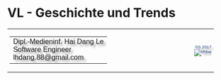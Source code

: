 <!-- .slide: data-background="media/Cloud2.jpg" -->
# VL - Geschichte und Trends

<table style="color: #1f3d7a; font-family: Impact, Charcoal, sans-serif; font-size: 70%; text-shadow: 5px 5px 4px rgba(150, 150, 150, 1);">
  <tr>
    <td style="border: none; text-align: left;">
      <table>
        <tr>
          <td nowrap>
          Dipl.-Medieninf. Hai Dang Le<br>
          Software Engineer<br>
          lhdang.88@gmail.com<br>
          </td>
        </tr>
      </table>
    <td style="border: none; width: 40%;"></td>
    <td style="border: none; text-align: right;" nowrap>
      SS 2017<br>
      <img src="media/dhbw.svg" alt="dhbw"/>
    </td>
  </tr>

</table>

